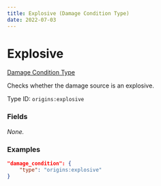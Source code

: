 ```yaml
---
title: Explosive (Damage Condition Type)
date: 2022-07-03
---
```


#   Explosive

[Damage Condition Type](../damage_condition_types.md)

Checks whether the damage source is an explosive.

Type ID: `origins:explosive`


### Fields

_None._


### Examples

```json
"damage_condition": {
    "type": "origins:explosive"
}
```
